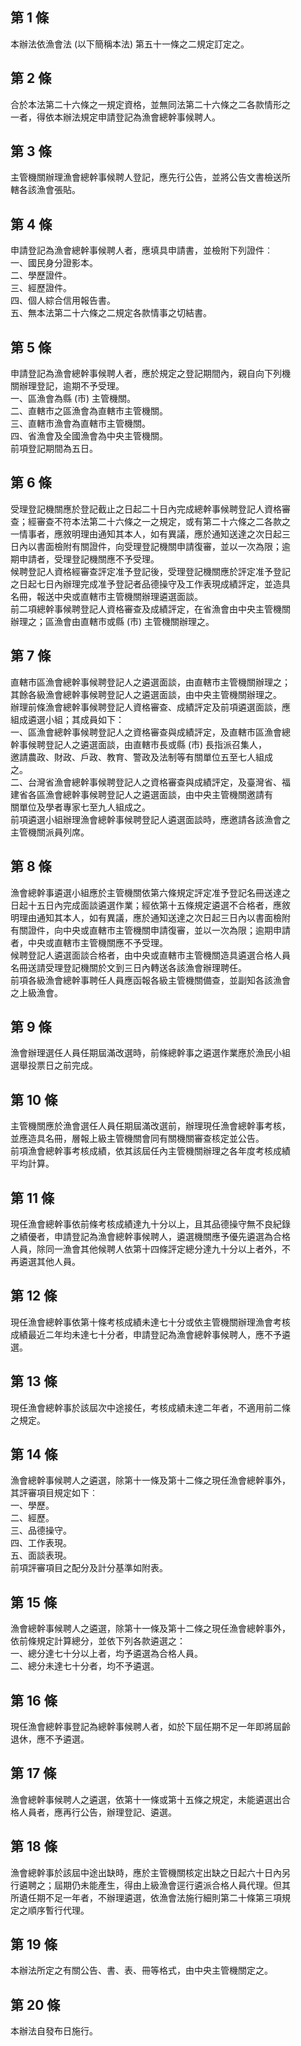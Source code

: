 第 1 條
-------
本辦法依漁會法 (以下簡稱本法) 第五十一條之二規定訂定之。

第 2 條
-------
合於本法第二十六條之一規定資格，並無同法第二十六條之二各款情形之  
一者，得依本辦法規定申請登記為漁會總幹事候聘人。

第 3 條
-------
主管機關辦理漁會總幹事候聘人登記，應先行公告，並將公告文書檢送所  
轄各該漁會張貼。

第 4 條
-------
申請登記為漁會總幹事候聘人者，應填具申請書，並檢附下列證件︰  
一、國民身分證影本。  
二、學歷證件。  
三、經歷證件。  
四、個人綜合信用報告書。  
五、無本法第二十六條之二規定各款情事之切結書。

第 5 條
-------
申請登記為漁會總幹事候聘人者，應於規定之登記期間內，親自向下列機  
關辦理登記，逾期不予受理。  
一、區漁會為縣 (市) 主管機關。  
二、直轄市之區漁會為直轄市主管機關。  
三、直轄市漁會為直轄市主管機關。  
四、省漁會及全國漁會為中央主管機關。  
前項登記期間為五日。

第 6 條
-------
受理登記機關應於登記截止之日起二十日內完成總幹事候聘登記人資格審  
查；經審查不符本法第二十六條之一之規定，或有第二十六條之二各款之  
一情事者，應敘明理由通知其本人，如有異議，應於通知送達之次日起三  
日內以書面檢附有關證件，向受理登記機關申請復審，並以一次為限；逾  
期申請者，受理登記機關應不予受理。  
候聘登記人資格經審查評定准予登記後，受理登記機關應於評定准予登記  
之日起七日內辦理完成准予登記者品德操守及工作表現成績評定，並造具  
名冊，報送中央或直轄市主管機關辦理遴選面談。  
前二項總幹事候聘登記人資格審查及成績評定，在省漁會由中央主管機關  
辦理之；區漁會由直轄市或縣 (市) 主管機關辦理之。

第 7 條
-------
直轄市區漁會總幹事候聘登記人之遴選面談，由直轄市主管機關辦理之；  
其餘各級漁會總幹事候聘登記人之遴選面談，由中央主管機關辦理之。  
辦理前條漁會總幹事候聘登記人資格審查、成績評定及前項遴選面談，應  
組成遴選小組；其成員如下：  
一、區漁會總幹事候聘登記人之資格審查與成績評定，及直轄市區漁會總  
    幹事候聘登記人之遴選面談，由直轄市長或縣 (市) 長指派召集人，  
    邀請農政、財政、戶政、教育、警政及法制等有關單位五至七人組成  
    之。  
二、台灣省漁會總幹事候聘登記人之資格審查與成績評定，及臺灣省、福  
    建省各區漁會總幹事候聘登記人之遴選面談，由中央主管機關邀請有  
    關單位及學者專家七至九人組成之。  
前項遴選小組辦理漁會總幹事候聘登記人遴選面談時，應邀請各該漁會之  
主管機關派員列席。

第 8 條
-------
漁會總幹事遴選小組應於主管機關依第六條規定評定准予登記名冊送達之  
日起十五日內完成面談遴選作業；經依第十五條規定遴選不合格者，應敘  
明理由通知其本人，如有異議，應於通知送達之次日起三日內以書面檢附  
有關證件，向中央或直轄市主管機關申請復審，並以一次為限；逾期申請  
者，中央或直轄市主管機關應不予受理。  
候聘登記人遴選面談合格者，由中央或直轄市主管機關造具遴選合格人員  
名冊送請受理登記機關於文到三日內轉送各該漁會辦理聘任。  
前項各級漁會總幹事聘任人員應函報各級主管機關備查，並副知各該漁會  
之上級漁會。

第 9 條
-------
漁會辦理選任人員任期屆滿改選時，前條總幹事之遴選作業應於漁民小組  
選舉投票日之前完成。

第 10 條
--------
主管機關應於漁會選任人員任期屆滿改選前，辦理現任漁會總幹事考核，  
並應造具名冊，層報上級主管機關會同有關機關審查核定並公告。  
前項漁會總幹事考核成績，依其該屆任內主管機關辦理之各年度考核成績  
平均計算。

第 11 條
--------
現任漁會總幹事依前條考核成績達九十分以上，且其品德操守無不良紀錄  
之績優者，申請登記為漁會總幹事候聘人，遴選機關應予優先遴選為合格  
人員，除同一漁會其他候聘人依第十四條評定總分達九十分以上者外，不  
再遴選其他人員。

第 12 條
--------
現任漁會總幹事依第十條考核成績未達七十分或依主管機關辦理漁會考核  
成績最近二年均未達七十分者，申請登記為漁會總幹事候聘人，應不予遴  
選。

第 13 條
--------
現任漁會總幹事於該屆次中途接任，考核成績未達二年者，不適用前二條  
之規定。

第 14 條
--------
漁會總幹事候聘人之遴選，除第十一條及第十二條之現任漁會總幹事外，  
其評審項目規定如下︰  
一、學歷。   
二、經歷。   
三、品德操守。   
四、工作表現。  
五、面談表現。   
前項評審項目之配分及計分基準如附表。

第 15 條
--------
漁會總幹事候聘人之遴選，除第十一條及第十二條之現任漁會總幹事外，  
依前條規定計算總分，並依下列各款遴選之：  
一、總分達七十分以上者，均予遴選為合格人員。  
二、總分未達七十分者，均不予遴選。

第 16 條
--------
現任漁會總幹事登記為總幹事候聘人者，如於下屆任期不足一年即將屆齡  
退休，應不予遴選。

第 17 條
--------
漁會總幹事候聘人之遴選，依第十一條或第十五條之規定，未能遴選出合  
格人員者，應再行公告，辦理登記、遴選。

第 18 條
--------
漁會總幹事於該屆中途出缺時，應於主管機關核定出缺之日起六十日內另  
行遴聘之；屆期仍未能產生，得由上級漁會逕行遴派合格人員代理。但其  
所遺任期不足一年者，不辦理遴選，依漁會法施行細則第二十條第三項規  
定之順序暫行代理。

第 19 條
--------
本辦法所定之有關公告、書、表、冊等格式，由中央主管機關定之。

第 20 條
--------
本辦法自發布日施行。

